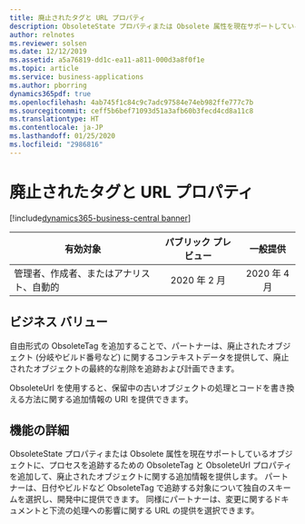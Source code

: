 ```yaml
---
title: 廃止されたタグと URL プロパティ
description: ObsoleteState プロパティまたは Obsolete 属性を現在サポートしているオブジェクトに、プロセスを追跡するための ObsoleteTag と ObsoleteUrl プロパティを追加して、廃止されたオブジェクトに関する追加情報を提供します。
author: relnotes
ms.reviewer: solsen
ms.date: 12/12/2019
ms.assetid: a5a76819-dd1c-ea11-a811-000d3a8f0f1e
ms.topic: article
ms.service: business-applications
ms.author: pborring
dynamics365pdf: true
ms.openlocfilehash: 4ab745f1c84c9c7adc97584e74eb982ffe777c7b
ms.sourcegitcommit: ceff5b6bef71093d51a3afb60b3fecd4cd8a11c8
ms.translationtype: HT
ms.contentlocale: ja-JP
ms.lasthandoff: 01/25/2020
ms.locfileid: "2986816"
---
```

# <a name="obsolete-tag-and-url-properties"></a>廃止されたタグと URL プロパティ
[!include[dynamics365-business-central banner](../includes/dynamics365-business-central.md)]

| 有効対象    |  パブリック プレビュー | 一般提供 | 
| ---------- | :----------: |:----------: |
|管理者、作成者、またはアナリスト、自動的|2020 年 2 月| 2020 年 4 月|


## <a name="business-value"></a>ビジネス バリュー
<!-- bv start -->
自由形式の ObsoleteTag を追加することで、パートナーは、廃止されたオブジェクト (分岐やビルド番号など) に関するコンテキストデータを提供して、廃止されたオブジェクトの最終的な削除を追跡および計画できます。

ObsoleteUrl を使用すると、保留中の古いオブジェクトの処理とコードを書き換える方法に関する追加情報の URI を提供できます。
<!-- bv end -->



## <a name="feature-details"></a>機能の詳細
<!--feature detail start -->
ObsoleteState プロパティまたは Obsolete 属性を現在サポートしているオブジェクトに、プロセスを追跡するための ObsoleteTag と ObsoleteUrl プロパティを追加して、廃止されたオブジェクトに関する追加情報を提供します。 パートナーは、日付やビルドなど ObsoleteTag で追跡する対象について独自のスキームを選択し、開発中に提供できます。 同様にパートナーは、変更に関するドキュメントと下流の処理への影響に関する URL の提供を選択できます。
<!--feature detail end -->









